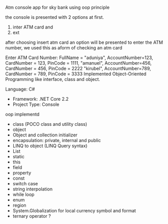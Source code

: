Atm console app for sky bank using oop principle

the console is presented with 2 options at first.

1. inter ATM card and
2. ext

after choosing insert atm card an option will be presented to enter the ATM number, we used this as aform of checking an atm card

Enter ATM Card Number: FullName = "aduniya", AccountNumber=123, CardNumber = 123, PinCode = 1111,
                                 "amanuel", AccountNumber=456, CardNumber = 456, PinCode = 2222
                                 "kirubel", AccountNumber=789, CardNumber = 789, PinCode = 3333
Implemented Object-Oriented Programming like interface, class and object.

Language: C#

- Framework: .NET Core 2.2
- Project Type: Console

oop implementd

- class (POCO class and utility class)
- object
- Object and collection initializer
- encapsulation: private, internal and public
- LINQ to object (LINQ Query syntax)
- List
- static
- this
- field
- property
- const
- switch case
- string interpolation
- while loop
- enum
- region
- System.Globalization for local currency symbol and format
- ternary operator ?
